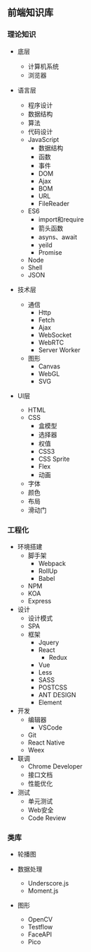 ## 前端知识库

### 理论知识

* 底层
    * 计算机系统
    * 浏览器
* 语言层
    * 程序设计
    * 数据结构
    * 算法
    * 代码设计    
    * JavaScript    
        * 数据结构
        * 函数
        * 事件
        * DOM
        * Ajax
        * BOM
        * URL
        * FileReader
    * ES6
        * import和require
        * 箭头函数
        * asyns、await
        * yeild
        * Promise 
    * Node
    * Shell
    * JSON

* 技术层
    * 通信
        * Http
        * Fetch
        * Ajax
        * WebSocket
        * WebRTC
        * Server Worker
    * 图形
        * Canvas
        * WebGL
        * SVG       
* UI层    
    * HTML    
    * CSS
        * 盒模型     
        * 选择器                
        * 权值 
        * CSS3
        * CSS Sprite
        * Flex
        * 动画
    * 字体
    * 颜色
    * 布局
    * 滑动门

### 工程化

* 环境搭建
    * 脚手架
        * Webpack
        * RollUp
        * Babel
    * NPM
    * KOA
    * Express   
* 设计
    * 设计模式
    * SPA
    * 框架
        * Jquery        
        * React
            * Redux    
        * Vue
        * Less
        * SASS
        * POSTCSS
        * ANT DESIGN
        * Element
* 开发
    * 编辑器
        * VSCode
    * Git
    * React Native
    * Weex
* 联调
    * Chrome Developer
    * 接口文档
    * 性能优化
* 测试
    * 单元测试
    * Web安全
    * Code Review

### 类库

* 轮播图

* 数据处理
    * Underscore.js
    * Moment.js

* 图形
    * OpenCV
    * Testflow
    * FaceAPI
    * Pico
    


